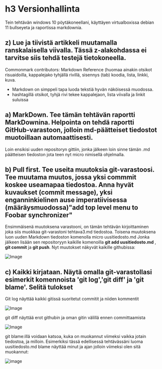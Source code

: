 # h3 Versionhallinta

Tein tehtävän windows 10 pöytäkoneellani, käyttäyen virtualboxissa debian 11 bullseyeta ja raportissa markdownia.

## z) Lue ja tiivistä artikkeli muutamalla ranskalaisella viivalla. Tässä z-alakohdassa ei tarvitse siis tehdä testejä tietokoneella.

 Commonmark contributors: Markdown Reference (huomaa ainakin otsikot risuaidoilla, kappalejako tyhjällä rivillä, sisennys (tab) koodia, lista, linkki, kuva.

- Markdown on simppeli tapa luoda tekstiä hyvän näköisessä muodossa. 
- hashtagillä otsikot, tyhjä rivi tekee kappalejaon, lista viivalla ja linkit suluissa

## a) MarkDown. Tee tämän tehtävän raportti MarkDownina. Helpointa on tehdä raportti GitHub-varastoon, jolloin md-päätteiset tiedostot muotoillaan automaattisesti.

Loin ensikisi uuden repositoryn gittiin, jonka jälkeen loin sinne tämän .md päätteisen tiedoston jota teen nyt micro nimisellä ohjelmalla.

## b) Pull first. Tee useita muutoksia git-varastoosi. Tee muutama muutos, jossa yksi commmit koskee useamapaa tiedostoa. Anna hyvät kuvaukset (commit message), yksi enganninkielinen ause imperatiivisessa (määräysmuodossa)"add top level menu to Foobar synchronizer"

Ensimmäisenä muutoksena varastooni, on tämän tehtävän kirjoittaminen joka siis muokkaa git-varastoni tehtava3.md tiedostoa. Toisena muutoksena luon uuden Markdown tiedoston komenolla
	micro uusitiedosto.md
Jonka jälkeen lisään sen repositoryyn kaikille komenoilla **git add uusitiedosto.md** , **git commit** ja **git push**. Nyt muutokset näkyvät kaikille githubissa:

![Image](https://imgur.com/DKbO0Bp.png)

## c) Kaikki kirjataan. Näytä omalla git-varastollasi esimerkit komennoista 'git log','git diff' ja 'git blame'. Selitä tulokset

Git log näyttää kaikki gitissä suoritetut commitit ja niiden kommentit

![Image](https://imgur.com/8tO3Cjp.png) 

git diff näyttää erot githubin ja oman gitin välillä ennen committaamista

![Image](https://imgur.com/zs7t69s.png)

git blame:illä voidaan katsoa, kuka on muokannut viimeksi vaikka jotain tiedostoa, ja milloin. Esimerkiksi tässä edellisessä tehtävässäni luoma uusitiedosto.md blame näyttää minut ja ajan jolloin viimeksi olen sitä muokannut:

![image](https://imgur.com/cG37U5j.png)  


